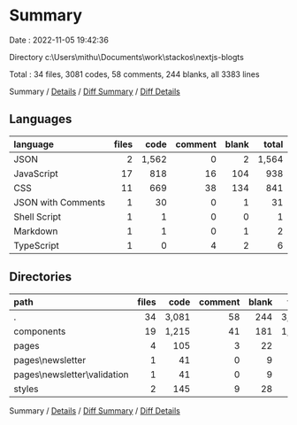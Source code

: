 # Summary

Date : 2022-11-05 19:42:36

Directory c:\\Users\\mithu\\Documents\\work\\stackos\\nextjs-blogts

Total : 34 files,  3081 codes, 58 comments, 244 blanks, all 3383 lines

Summary / [Details](details.md) / [Diff Summary](diff.md) / [Diff Details](diff-details.md)

## Languages
| language | files | code | comment | blank | total |
| :--- | ---: | ---: | ---: | ---: | ---: |
| JSON | 2 | 1,562 | 0 | 2 | 1,564 |
| JavaScript | 17 | 818 | 16 | 104 | 938 |
| CSS | 11 | 669 | 38 | 134 | 841 |
| JSON with Comments | 1 | 30 | 0 | 1 | 31 |
| Shell Script | 1 | 1 | 0 | 0 | 1 |
| Markdown | 1 | 1 | 0 | 1 | 2 |
| TypeScript | 1 | 0 | 4 | 2 | 6 |

## Directories
| path | files | code | comment | blank | total |
| :--- | ---: | ---: | ---: | ---: | ---: |
| . | 34 | 3,081 | 58 | 244 | 3,383 |
| components | 19 | 1,215 | 41 | 181 | 1,437 |
| pages | 4 | 105 | 3 | 22 | 130 |
| pages\\newsletter | 1 | 41 | 0 | 9 | 50 |
| pages\\newsletter\\validation | 1 | 41 | 0 | 9 | 50 |
| styles | 2 | 145 | 9 | 28 | 182 |

Summary / [Details](details.md) / [Diff Summary](diff.md) / [Diff Details](diff-details.md)